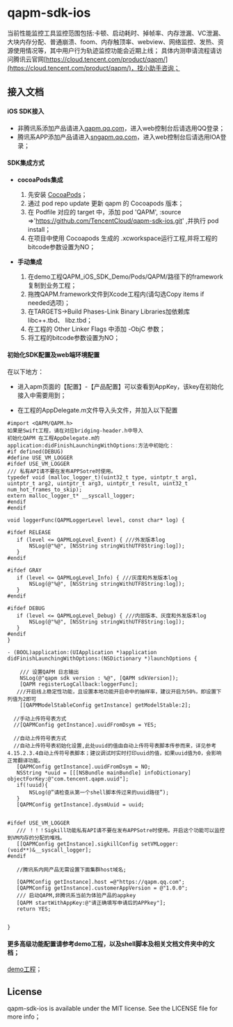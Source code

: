 # qapm-sdk-ios

当前性能监控工具监控范围包括:卡顿、启动耗时、掉帧率、内存泄漏、VC泄漏、大块内存分配、普通崩溃、foom、内存触顶率、webview、网络监控、发热、资源使用情况等，其中用户行为轨迹监控功能会近期上线；
具体内测申请流程请访问腾讯云官网[https://cloud.tencent.com/product/qapm/](https://cloud.tencent.com/product/qapm/)，找小助手咨询；

## 接入文档

#### iOS SDK接入
* 非腾讯系添加产品请进入[qapm.qq.com](https://qapm.qq.com)，进入web控制台后请选用QQ登录；
* 腾讯系APP添加产品请进入[sngapm.qq.com](https://sngapm.qq.com)，进入web控制台后请选用IOA登录；

#### SDK集成方式

* **cocoaPods集成**
  1. 先安装 [CocoaPods](https://guides.cocoapods.org/using/getting-started.html)；
  2. 通过 pod repo update 更新 qapm 的 Cocoapods 版本；
  3. 在 Podfile 对应的 target 中，添加 pod 'QAPM', :source =>'https://github.com/TencentCloud/qapm-sdk-ios.git' ,并执行 pod install；
  4. 在项目中使用 Cocoapods 生成的 .xcworkspace运行工程,并将工程的bitcode参数设置为NO；
  
* **手动集成**
  1. 在demo工程QAPM_iOS_SDK_Demo/Pods/QAPM/路径下的framework复制到业务工程；
  2. 拖拽QAPM.framework文件到Xcode工程内(请勾选Copy items if needed选项)；
  3. 在TARGETS->Build Phases-Link Binary Libraries加依赖库 libc++.tbd、 libz.tbd；
  4. 在工程的 Other Linker Flags 中添加 -ObjC 参数；
  5. 将工程的bitcode参数设置为NO；


#### 初始化SDK配置及web端环境配置

在以下地方：

* 进入apm页面的【配置】-【产品配置】可以查看到AppKey，该key在初始化接入中需要用到；

* 在工程的AppDelegate.m文件导入头文件，并加入以下配置

 ```
#import <QAPM/QAPM.h>
如果是Swift工程，请在对应bridging-header.h中导入
初始化QAPM 在工程AppDelegate.m的application:didFinishLaunchingWithOptions:方法中初始化：
#if defined(DEBUG)
#define USE_VM_LOGGER
#ifdef USE_VM_LOGGER
/// 私有API请不要在发布APPSotre时使用。
typedef void (malloc_logger_t)(uint32_t type, uintptr_t arg1, uintptr_t arg2, uintptr_t arg3, uintptr_t result, uint32_t num_hot_frames_to_skip);
extern malloc_logger_t* __syscall_logger;
#endif
#endif

void loggerFunc(QAPMLoggerLevel level, const char* log) {

#ifdef RELEASE
    if (level <= QAPMLogLevel_Event) { ///外发版本log
        NSLog(@"%@", [NSString stringWithUTF8String:log]);
    }
#endif
    
#ifdef GRAY
    if (level <= QAPMLogLevel_Info) { ///灰度和外发版本log
        NSLog(@"%@", [NSString stringWithUTF8String:log]);
    }
#endif
    
#ifdef DEBUG
    if (level <= QAPMLogLevel_Debug) { ///内部版本、灰度和外发版本log
        NSLog(@"%@", [NSString stringWithUTF8String:log]);
    }
#endif
}

- (BOOL)application:(UIApplication *)application didFinishLaunchingWithOptions:(NSDictionary *)launchOptions {

     /// 设置QAPM 日志输出
     NSLog(@"qapm sdk version : %@", [QAPM sdkVersion]);    
     [QAPM registerLogCallback:loggerFunc];
    ///开启线上稳定性功能，且设置本地功能开启命中的抽样率，建议开启为50%，即设置下列值为2即可
     [[QAPMModelStableConfig getInstance] getModelStable:2];

   //手动上传符号表方式
   //[QAPMConfig getInstance].uuidFromDsym = YES;
   
   //自动上传符号表方式
   //自动上传符号表初始化设置,此处uuid的值由自动上传符号表脚本传参而来，详见参考4.15.2.3.4自动上传符号表脚本；建议调试时实时打印uuid的值，如果uuid值为0，会影响正常翻译功能。
    [QAPMConfig getInstance].uuidFromDsym = NO;
    NSString *uuid = [[[NSBundle mainBundle] infoDictionary] objectForKey:@"com.tencent.qapm.uuid"];
    if(!uuid){
        NSLog(@”请检查从第一个shell脚本传过来的uuid路径”);
    }
    [QAPMConfig getInstance].dysmUuid = uuid;
    
        
#ifdef USE_VM_LOGGER
    /// ！！！Sigkill功能私有API请不要在发布APPSotre时使用。开启这个功能可以监控到VM内存的分配的堆栈。
    [[QAPMConfig getInstance].sigkillConfig setVMLogger:(void**)&__syscall_logger];
#endif

    //腾讯系内网产品无需设置下面集群host域名;
    
    [QAPMConfig getInstance].host =@"https://qapm.qq.com";
    [QAPMConfig getInstance].customerAppVersion = @"1.0.0";
    /// 启动QAPM,非腾讯系当前为体验产品的appkey
    [QAPM startWithAppKey:@"请正确填写申请后的APPkey"];
    return YES;
    
    
}

```
     
#### 更多高级功能配置请参考demo工程，以及shell脚本及相关文档文件夹中的文档；
[demo工程](https://github.com/TencentCloud/qapm-sdk-ios.git)；

## License

qapm-sdk-ios is available under the MIT license. See the LICENSE file for more info；
